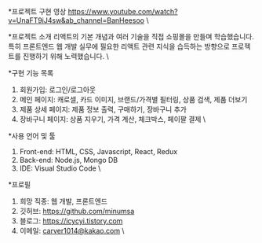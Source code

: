\*프로젝트 구현 영상
https://www.youtube.com/watch?v=UnaFT9iJ4sw&ab_channel=BanHeesoo
\\

\*프로젝트 소개
리액트의 기본 개념과 여러 기술을 직접 쇼핑몰을 만들며 학습했습니다. 특히 프론트엔드 웹 개발 실무에 필요한 리액트 관련 지식을 습득하는 방향으로 프로젝트를 진행하기 위해 노력했습니다.
\\

\*구현 기능 목록

1. 회원가입: 로그인/로그아웃
2. 메인 페이지: 캐로셀, 카드 이미지, 브랜드/가격별 필터링, 상품 검색, 제품 더보기
3. 제품 상세 페이지: 제품 정보 출력, 구매하기, 장바구니 추가
4. 장바구니 페이지: 상품 지우기, 가격 계산, 체크박스, 페이팔 결제
   \\

\*사용 언어 및 툴

1. Front-end: HTML, CSS, Javascript, React, Redux
2. Back-end: Node.js, Mongo DB
3. IDE: Visual Studio Code
   \\

\*프로필

1. 희망 직종: 웹 개발, 프론트엔드
2. 깃허브: https://github.com/minumsa
3. 블로그: https://icycyi.tistory.com
4. 이메일: carver1014@kakao.com
   \\

